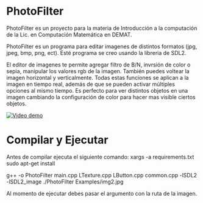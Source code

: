 # PhotoFilter
PhotoFilter es un proyecto para la materia de Introducción a la computación de la Lic. en Computación Matemática en DEMAT.

PhotoFilter es un programa para editar imagenes de distintos formatos (jpg, jpeg, bmp, png, ect). Esté programa se creo usando la libreria de SDL2.

El editor de imagenes te permite agregar filtro de B/N, invrsión de color o sepia, manipular los valores rgb de la imagen. También puedes voltear la imagen horizontal y verticalmente. Todas estas funciones se aplican a la imagen en tiempo real, además de que se pueden activar múltiples opciones al mismo tiempo.
Es perfecto para ver distintos objetos en una imagen cambiando la configuración de color para hacer mas visible ciertos objetos.

[![Video demo](https://img.youtube.com/vi/aElsouz5Uys/0.jpg)](https://www.youtube.com/watch?v=aElsouz5Uys)


# Compilar y Ejecutar
Antes de compilar ejecuta el siguiente comando:
xargs -a requirements.txt sudo apt-get install


g++ -o PhotoFilter main.cpp LTexture.cpp LButton.cpp common.cpp -lSDL2 -lSDL2_image
./PhotoFilter Examples/img2.jpg

Al momento de ejecutar debes pasar el argumento con la ruta de la imagen.
